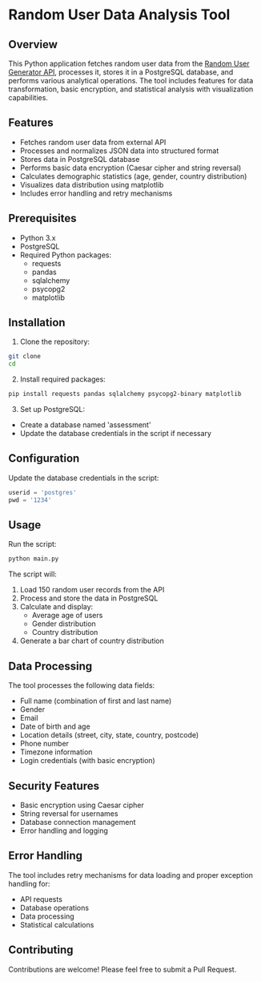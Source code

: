 # Random User Data Analysis Tool

## Overview
This Python application fetches random user data from the [Random User Generator API](https://randomuser.me/), processes it, stores it in a PostgreSQL database, and performs various analytical operations. The tool includes features for data transformation, basic encryption, and statistical analysis with visualization capabilities.

## Features
- Fetches random user data from external API
- Processes and normalizes JSON data into structured format
- Stores data in PostgreSQL database
- Performs basic data encryption (Caesar cipher and string reversal)
- Calculates demographic statistics (age, gender, country distribution)
- Visualizes data distribution using matplotlib
- Includes error handling and retry mechanisms

## Prerequisites
- Python 3.x
- PostgreSQL
- Required Python packages:
  - requests
  - pandas
  - sqlalchemy
  - psycopg2
  - matplotlib

## Installation

1. Clone the repository:
```bash
git clone 
cd 
```

2. Install required packages:
```bash
pip install requests pandas sqlalchemy psycopg2-binary matplotlib
```

3. Set up PostgreSQL:
- Create a database named 'assessment'
- Update the database credentials in the script if necessary

## Configuration
Update the database credentials in the script:
```python
userid = 'postgres'
pwd = '1234'
```

## Usage
Run the script:
```bash
python main.py
```

The script will:
1. Load 150 random user records from the API
2. Process and store the data in PostgreSQL
3. Calculate and display:
   - Average age of users
   - Gender distribution
   - Country distribution
4. Generate a bar chart of country distribution

## Data Processing
The tool processes the following data fields:
- Full name (combination of first and last name)
- Gender
- Email
- Date of birth and age
- Location details (street, city, state, country, postcode)
- Phone number
- Timezone information
- Login credentials (with basic encryption)

## Security Features
- Basic encryption using Caesar cipher
- String reversal for usernames
- Database connection management
- Error handling and logging

## Error Handling
The tool includes retry mechanisms for data loading and proper exception handling for:
- API requests
- Database operations
- Data processing
- Statistical calculations

## Contributing
Contributions are welcome! Please feel free to submit a Pull Request.
